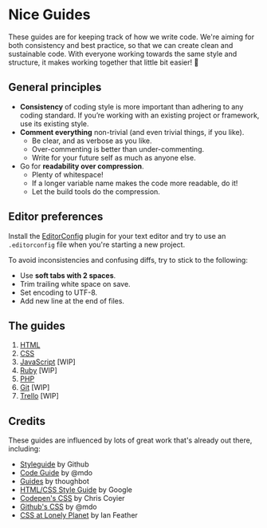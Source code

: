 # Nice Guides

These guides are for keeping track of how we write code. We're aiming for both consistency and best practice, so that we can create clean and sustainable code. With everyone working towards the same style and structure, it makes working together that little bit easier! :dancers:

## General principles

- __Consistency__ of coding style is more important than adhering to any coding standard. If you’re working with an existing project or framework, use its existing style.
- __Comment everything__ non-trivial (and even trivial things, if you like).
  - Be clear, and as verbose as you like.
  - Over-commenting is better than under-commenting.
  - Write for your future self as much as anyone else.
- Go for __readability over compression__.
  - Plenty of whitespace!
  - If a longer variable name makes the code more readable, do it!
  - Let the build tools do the compression.

## Editor preferences

Install the [EditorConfig](http://editorconfig.org/) plugin for your text editor and try to use an ```.editorconfig``` file when you're starting a new project.

To avoid inconsistencies and confusing diffs, try to stick to the following:

- Use __soft tabs with 2 spaces__.
- Trim trailing white space on save.
- Set encoding to UTF-8.
- Add new line at the end of files.

## The guides

1. [HTML](/guides/html.md)
2. [CSS](/guides/css.md)
3. [JavaScript](/guides/javascript.md) [WIP]
4. [Ruby](/guides/ruby.md) [WIP]
5. [PHP](/guides/php.md)
6. [Git](/guides/git.md) [WIP]
7. [Trello](/guides/trello.md) [WIP]

## Credits

These guides are influenced by lots of great work that's already out there, including:

- [Styleguide](https://github.com/styleguide) by Github
- [Code Guide](http://mdo.github.io/code-guide/) by @mdo
- [Guides](https://github.com/thoughtbot/guides/blob/master/README.md) by thoughbot
- [HTML/CSS Style Guide](https://google-styleguide.googlecode.com/svn/trunk/htmlcssguide.xml) by Google
- [Codepen's CSS](http://codepen.io/chriscoyier/blog/codepens-css) by Chris Coyier
- [Github's CSS](http://markdotto.com/2014/07/23/githubs-css/) by @mdo
- [CSS at Lonely Planet](http://ianfeather.co.uk/css-at-lonely-planet/) by Ian Feather
